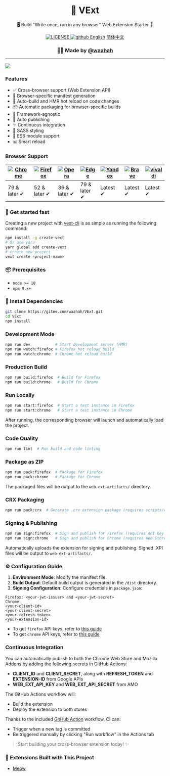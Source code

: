 <h1 align="center">🚀 VExt</h1>
<p align="center">🖥 Build "Write once, run in any browser" Web Extension Starter 🔋</p>

<div align="center">
  <a href="https://github.com/waahah/VExt/blob/master/LICENSE">
    <img src="https://img.shields.io/github/license/waahah/VExt.svg" alt="LICENSE" />
  </a>
  <a href="https://github.com/waahah">
     <img src="https://img.shields.io/static/v1?label=%20&message=Github&style=flat-square&labelColor=black&color=4258dd&logo=github" alt="github" />
  </a>
  <a href="README_EN.md">English</a>
  <a href="README.md">简体中文</a>
</div>

<h3 align="center">🙋‍♂️ Made by <a href="https://www.waahah.xyz/about">@waahah</a></h3>
<hr />

![](https://s2.loli.net/2025/04/01/Lyh9zg17bc46Hxm.png)

### Features
- ✅ Cross-browser support (Web Extension API)
- 📄 Browser-specific manifest generation
- 🌈 Auto-build and HMR hot reload on code changes
- 📦 Automatic packaging for browser-specific builds
- 🎨 Framework-agnostic
- 🤖 Auto publishing
- ✨ Continuous integration
- 🥢 SASS styling
- 🎯 ES6 module support
- 📊 Smart reload
  

### Browser Support

| [![Chrome](https://s2.loli.net/2025/03/31/rAg93eNCOj8P54y.png)](/) | [![Firefox](https://s2.loli.net/2025/03/31/yJiWdqaP6Y5ozsr.png)](/) | [![Opera](https://s2.loli.net/2025/03/31/qKPSGrilQvmgy9p.png)](/) | [![Edge](https://s2.loli.net/2025/03/31/KTsyfa3QDZ6o9dn.png)](/) | [![Yandex](https://s2.loli.net/2025/03/31/arqyo6B2w7VeAld.png)](/) | [![Brave](https://s2.loli.net/2025/03/31/YlTZOBo5AsWqSia.png)](/) | [![vivaldi](https://s2.loli.net/2025/03/31/a9OmnPAipo6F7Yz.png)](/) |
| ------------------------------------------------------------ | ------------------------------------------------------------ | ------------------------------------------------------------ | ------------------------------------------------------------ | ------------------------------------------------------------ | ------------------------------------------------------------ | ------------------------------------------------------------ |
| 79 & later ✔                                                 | 52 & later ✔                                                 | 36 & later ✔                                                 | 79 & later ✔                                                 | Latest ✔                                                     | Latest ✔                                                     | Latest ✔                                                     |

### 🚀 Get started fast

Creating a new project with [vext-cli](https://github.com/waahah/vext-cli) is as simple as running the following command:

```bash
npm install -g create-vext
# Or use yarn
yarn global add create-vext
# create new project
vext create <project-name>
```

### 📦 Prerequisites

- `node >= 18`
- `npm 9.x+`

### 🔧 Install Dependencies

```bash
git clone https://gitee.com/waahah/VExt.git
cd VExt
npm install
```

### Development Mode

```bash
npm run dev           # Start development server (HMR)
npm run watch:firefox # Firefox hot reload build
npm run watch:chrome  # Chrome hot reload build
```

### Production Build

```bash
npm run build:firefox  # Build for Firefox
npm run build:chrome   # Build for Chrome
```

### Run Locally

```bash
npm run start:firefox  # Start a test instance in Firefox
npm run start:chrome   # Start a test instance in Chrome
```
After running, the corresponding browser will launch and automatically load the project.

### Code Quality

```bash
npm run lint  # Run build and code linting
```

### Package as ZIP
```bash
npm run pack:firefox  # Package for Firefox
npm run pack:chrome   # Package for Chrome
```
The packaged files will be output to the `web-ext-artifacts/` directory.

### CRX Packaging
```bash
npm run pack:crx  # Generate .crx extension package (requires scripts/crx-pack.js configuration)
```

### Signing & Publishing
```bash
npm run sign:firefox  # Sign and publish for Firefox (requires API key configuration)
npm run sign:chrome   # Sign and publish for Chrome (requires Web Store credentials)
```
Automatically uploads the extension for signing and publishing. Signed .XPI files will be output to `web-ext-artifacts/`.

### ⚙️ Configuration Guide
1. **Environment Mode**: Modify the manifest file.
2. **Build Output**: Default build output is generated in the `/dist` directory.
3. **Signing Configuration**: Configure credentials in `package.json`:
```
Firefox: <your-jwt-issuer> and <your-jwt-secret>
Chrome:
<your-client-id>
<your-client-secret>
<your-refresh-token>
<your-extension-id>
```
- To get `firefox` API keys, refer to [this guide](https://extensionworkshop.com/documentation/develop/web-ext-command-reference/#web-ext-sign)
- To get `chrome` API keys, refer to [this guide](https://github.com/fregante/chrome-webstore-upload-keys)

### Continuous Integration

You can automatically publish to both the Chrome Web Store and Mozilla Addons by adding the following secrets in GitHub Actions:

- **CLIENT_ID** and **CLIENT_SECRET**, along with **REFRESH_TOKEN** and **EXTENSION-ID** from Google APIs
- **WEB_EXT_API_KEY** and **WEB_EXT_API_SECRET** from AMO

The GitHub Actions workflow will:

- Build the extension
- Deploy the extension to both stores

Thanks to the included [GitHub Action](https://github.com/waahah/VExt/actions) workflow, CI can:

- Trigger when a new tag is committed
- Be triggered manually by clicking "Run workflow" in the Actions tab


> Start building your cross-browser extension today! ✨

### 🧹 Extensions Built with This Project
- [Meow](https://github.com/waahah/Meow)
